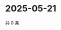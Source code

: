 # 2025-05-21

共 0 条

<!-- BEGIN ZHIHUQUESTIONS -->
<!-- 最后更新时间 Wed May 21 2025 00:14:20 GMT+0800 (China Standard Time) -->

<!-- END ZHIHUQUESTIONS -->
